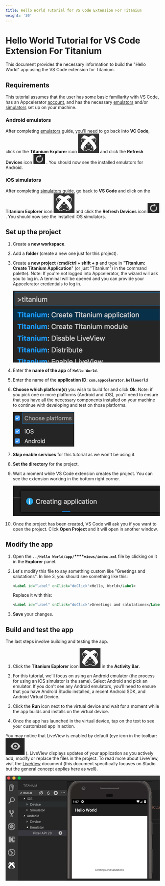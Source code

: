 ```yaml
---
title: Hello World Tutorial for VS Code Extension For Titanium
weight: '30'
---
```


# Hello World Tutorial for VS Code Extension For Titanium

This document provides the necessary information to build the "Hello World" app using the VS Code extension for Titanium.

## Requirements

This tutorial assumes that the user has some basic familiarity with VS Code, has an Appcelerator [account](https://www.appcelerator.com/pricing/), and has the necessary [emulators](/guide/Titanium_SDK/Titanium_SDK_How-tos/Visual_Studio_Code_Extension_for_Titanium/Setting_Up_Emulators_and_Simulators_For_Titanium/#installing-android-studio,-android-sdk,-and-android-virtual-device) and/or [simulators](/guide/Titanium_SDK/Titanium_SDK_How-tos/Visual_Studio_Code_Extension_for_Titanium/Setting_Up_Emulators_and_Simulators_For_Titanium/#install-ios-simulator) set up on your machine.

### Android emulators

After completing [emulators](/guide/Titanium_SDK/Titanium_SDK_How-tos/Visual_Studio_Code_Extension_for_Titanium/Setting_Up_Emulators_and_Simulators_For_Titanium/#installing-android-studio,-android-sdk,-and-android-virtual-device) guide, you'll need to go back into **VC Code**, click on the **Titanium Explorer** icon ![Titanium_icon](./Titanium_icon.png) and click the **Refresh Devices** icon ![Refresh](./Refresh.png) . You should now see the installed emulators for Android.

### iOS simulators

After completing [simulators](/guide/Titanium_SDK/Titanium_SDK_How-tos/Visual_Studio_Code_Extension_for_Titanium/Setting_Up_Emulators_and_Simulators_For_Titanium/#install-ios-simulator) guide, go back to **VS Code** and click on the **Titanium Explorer** icon ![Titanium_icon](./Titanium_icon.png) and click the **Refresh Devices** icon ![Refresh](./Refresh.png) . You should now see the installed iOS simulators.

## Set up the project

1. Create a **new workspace**.

2. Add a **folder** (create a new one just for this project).

3. Create a **new project** (**cmd/ctrl + shift + p** and type in "**Titanium: Create Titanium Application**" (or just "Titanium") in the command palette). Note: If you're not logged into Appcelerator, the wizard will ask you to log in. A terminal will be opened and you can provide your Appcelerator credentials to log in.

    ![Create_app](./Create_app.png)
4. Enter the **name of the app** of **`Hello World`**.

5. Enter the name of the **application ID**: **`com.appcelerator.helloworld`**

6. **Choose which platform(s)** you wish to build for and click **Ok**. Note: if you pick one or more platforms (Android and iOS), you'll need to ensure that you have all the necessary components installed on your machine to continue with developing and test on those platforms.

    ![platforms](./platforms.png)
7. **Skip enable services** for this tutorial as we won't be using it.

8. **Set the directory** for the project.

9. Wait a moment while VS Code extension creates the project. You can see the extension working in the bottom right corner.

    ![working](./working.png)
10. Once the project has been created, VS Code will ask you if you want to open the project. Click **Open Project** and it will open in another window.

## Modify the app

1. Open the **`../Hello World/app/`****`views/index.xml`** file by clicking on it in the **Explorer** panel.

2. Let's modify this file to say something custom like "Greetings and salutations". In line 3, you should see something like this:

    ```xml
    <Label id="label" onClick="doClick">Hello, World</Label>
    ```

    Replace it with this:

    ```xml
    <Label id="label" onClick="doClick">Greetings and salutations</Label>
    ```

3. **Save** your changes.

## Build and test the app

The last steps involve building and testing the app.

1. Click the **Titanium Explorer** icon ![Titanium_icon](./Titanium_icon.png) in the **Activity Bar**.

2. For this tutorial, we'll focus on using an Android emulator (the process for using an iOS simulator is the same). Select Android and pick an emulator. If you don't see any Android emulators, you'll need to ensure that you have Android Studio installed, a recent Android SDK, and Android Virtual Device.

3. Click the **Run** icon next to the virtual device and wait for a moment while the app builds and installs on the virtual device.

4. Once the app has launched in the virtual device, tap on the text to see your customized app in action.

You may notice that LiveView is enabled by default (eye icon in the toolbar: ![LiveView](./LiveView.png) ). LiveView displays updates of your application as you actively add, modify or replace the files in the project. To read more about LiveView, visit the [LiveView](/guide/Axway_Appcelerator_Studio/Axway_Appcelerator_Studio_Guide/Titanium_Development/LiveView/) document (this document specifically focuses on Studio but the general concept applies here as well).

![BuildExplorerAndEmulator](./BuildExplorerAndEmulator.png)
